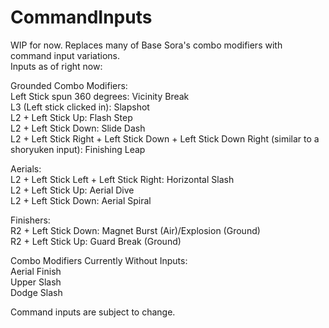 # CommandInputs
WIP for now. Replaces many of Base Sora's combo modifiers with command input variations.
 </br>
Inputs as of right now: </br>

Grounded Combo Modifiers:  </br>
Left Stick spun 360 degrees: Vicinity Break  </br>
L3 (Left stick clicked in): Slapshot </br>
L2 + Left Stick Up: Flash Step  </br>
L2 + Left Stick Down: Slide Dash  </br>
L2 + Left Stick Right + Left Stick Down + Left Stick Down Right (similar to a shoryuken input): Finishing Leap </br>

Aerials:  </br>
L2 + Left Stick Left + Left Stick Right: Horizontal Slash  </br>
L2 + Left Stick Up: Aerial Dive </br>
L2 + Left Stick Down: Aerial Spiral </br>


Finishers: </br>
R2 + Left Stick Down: Magnet Burst (Air)/Explosion (Ground) </br>
R2 + Left Stick Up: Guard Break (Ground) </br>

Combo Modifiers Currently Without Inputs: </br>
Aerial Finish </br>
Upper Slash </br>
Dodge Slash </br>



Command inputs are subject to change.
